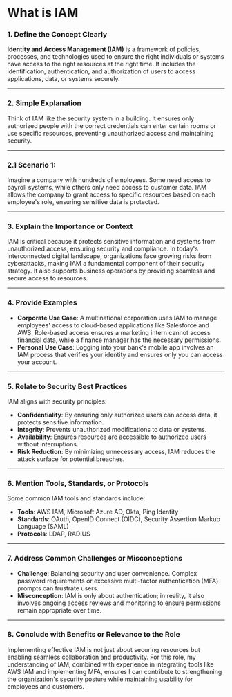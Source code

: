 # What is IAM

### 1. Define the Concept Clearly  
**Identity and Access Management (IAM)** is a framework of policies, processes, and technologies used to ensure the right individuals or systems have access to the right resources at the right time. It includes the identification, authentication, and authorization of users to access applications, data, or systems securely.

---

### 2. Simple Explanation  
Think of IAM like the security system in a building. It ensures only authorized people with the correct credentials can enter certain rooms or use specific resources, preventing unauthorized access and maintaining security.

---

### 2.1 Scenario 1:  
Imagine a company with hundreds of employees. Some need access to payroll systems, while others only need access to customer data. IAM allows the company to grant access to specific resources based on each employee's role, ensuring sensitive data is protected.

---

### 3. Explain the Importance or Context  
IAM is critical because it protects sensitive information and systems from unauthorized access, ensuring security and compliance. In today's interconnected digital landscape, organizations face growing risks from cyberattacks, making IAM a fundamental component of their security strategy. It also supports business operations by providing seamless and secure access to resources.

---

### 4. Provide Examples  
- **Corporate Use Case**: A multinational corporation uses IAM to manage employees' access to cloud-based applications like Salesforce and AWS. Role-based access ensures a marketing intern cannot access financial data, while a finance manager has the necessary permissions.  
- **Personal Use Case**: Logging into your bank's mobile app involves an IAM process that verifies your identity and ensures only you can access your account.

---

### 5. Relate to Security Best Practices  
IAM aligns with security principles:  
- **Confidentiality**: By ensuring only authorized users can access data, it protects sensitive information.  
- **Integrity**: Prevents unauthorized modifications to data or systems.  
- **Availability**: Ensures resources are accessible to authorized users without interruptions.  
- **Risk Reduction**: By minimizing unnecessary access, IAM reduces the attack surface for potential breaches.

---

### 6. Mention Tools, Standards, or Protocols  
Some common IAM tools and standards include:  
- **Tools**: AWS IAM, Microsoft Azure AD, Okta, Ping Identity  
- **Standards**: OAuth, OpenID Connect (OIDC), Security Assertion Markup Language (SAML)  
- **Protocols**: LDAP, RADIUS  

---

### 7. Address Common Challenges or Misconceptions  
- **Challenge**: Balancing security and user convenience. Complex password requirements or excessive multi-factor authentication (MFA) prompts can frustrate users.  
- **Misconception**: IAM is only about authentication; in reality, it also involves ongoing access reviews and monitoring to ensure permissions remain appropriate over time.

---

### 8. Conclude with Benefits or Relevance to the Role  
Implementing effective IAM is not just about securing resources but enabling seamless collaboration and productivity. For this role, my understanding of IAM, combined with experience in integrating tools like AWS IAM and implementing MFA, ensures I can contribute to strengthening the organization's security posture while maintaining usability for employees and customers.
